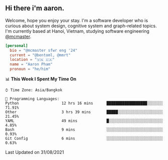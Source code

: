 <h2><b>Hi there i'm aaron. </b></h2>

Welcome, hope you enjoy your stay. I'm a software developer who is curious about system design, cognitive system and graph-related topics. I'm currently based at Hanoi, Vietnam, studying software engineering [@mcmaster](https://www.mcmaster.ca/).

```toml
[personal]
  bio = "@mcmaster sfwr eng '24"
  current = "@bentoml, @mmrt"
  location = "🇻🇳 🇨🇦"
  name = "Aaron Pham"
  pronoun = "he/him"
```
<!--<img src="https://github-readme-stats.vercel.app/api?username=aarnphm&show_icons=true&count_private=true&theme=dark" height="170"/>-->
<!--<img src="https://github-readme-stats.vercel.app/api/top-langs/?username=aarnphm&layout=compact&hide=css&theme=dark" height="170" />-->

<!--START_SECTION:waka-->
📊 **This Week I Spent My Time On** 

```text
⌚︎ Time Zone: Asia/Bangkok

💬 Programming Languages: 
Python                   12 hrs 16 mins      ██████████████████░░░░░░░   71.91% 
Other                    3 hrs 39 mins       █████░░░░░░░░░░░░░░░░░░░░   21.45% 
YAML                     49 mins             █░░░░░░░░░░░░░░░░░░░░░░░░   4.85% 
Bash                     9 mins              ░░░░░░░░░░░░░░░░░░░░░░░░░   0.93% 
Git Config               6 mins              ░░░░░░░░░░░░░░░░░░░░░░░░░   0.63%

```


 Last Updated on 31/08/2021
<!--END_SECTION:waka-->
